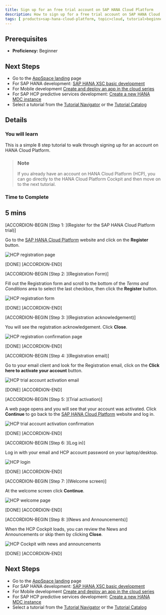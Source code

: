 ```yaml
---
title: Sign up for an free trial account on SAP HANA Cloud Platform
description: How to sign up for a free trial account on SAP HANA Cloud Platform (HCP)
tags: [ products>sap-hana-cloud-platform, topic>cloud, tutorial>beginner ]
---
```


## Prerequisites
 - **Proficiency:** Beginner

## Next Steps
 - Go to the [AppSpace landing](http://go.sap.com/developer/app-space-page.html) page
 - For SAP HANA development: [SAP HANA XSC basic development](http://go.sap.com/developer/tutorials/hana-web-development-workbench.html)
 - For Mobile development [Create and deploy an app in the cloud series](http://go.sap.com/developer/tutorials/hcp-create-destination.html)
 - For SAP HCP predictive services development: [Create a new HANA MDC instance](http://go.sap.com/developer/tutorials/hcpps-hana-create-mdc-instance.html)
 - Select a tutorial from the [Tutorial Navigator](http://go.sap.com/developer/tutorial-navigator.html) or the [Tutorial Catalog](http://go.sap.com/developer/tutorials.html)


## Details
### You will learn  
This is a simple 8 step tutorial to walk through signing up for an account on HANA Cloud Platform.

> ### Note
>If you already have an account on HANA Cloud Platform (HCP), you can go directly to the HANA Cloud Platform Cockpit and then move on to the next tutorial.

### Time to Complete
**5 mins**
---

[ACCORDION-BEGIN [Step 1: ](Register for the SAP HANA Cloud Platform trial)]

Go to the [SAP HANA Cloud Platform](https://account.hanatrial.ondemand.com/) website and click on the **Register** button.

![HCP registration page](https://raw.githubusercontent.com/SAPDocuments/Tutorials/master/tutorials/hcp-create-trial-account/hcp_signup1.png)


[DONE]
[ACCORDION-END]

[ACCORDION-BEGIN [Step 2: ](Registration Form)]

Fill out the Registration form and scroll to the bottom of the *Terms and Conditions* area to select the last checkbox, then click the **Register** button.

![HCP registration form](https://raw.githubusercontent.com/SAPDocuments/Tutorials/master/tutorials/hcp-create-trial-account/hcp_signup2.png)

[DONE]
[ACCORDION-END]

[ACCORDION-BEGIN [Step 3: ](Registration acknowledgement)]

You will see the registration acknowledgement. Click **Close**.

![HCP registration confirmation page](https://raw.githubusercontent.com/SAPDocuments/Tutorials/master/tutorials/hcp-create-trial-account/hcp_signup3.png)

[DONE]
[ACCORDION-END]

[ACCORDION-BEGIN [Step 4: ](Registration email)]

Go to your email client and look for the Registration email, click on the **Click here to activate your account** button.

![HCP trial account activation email](https://raw.githubusercontent.com/SAPDocuments/Tutorials/master/tutorials/hcp-create-trial-account/hcp_signup4.png)

[DONE]
[ACCORDION-END]

[ACCORDION-BEGIN [Step 5: ](Trial activation)]

A web page opens and you will see that your account was activated. Click **Continue** to go back to the [SAP HANA Cloud Platform](https://account.hanatrial.ondemand.com) website and  log in.

![HCP trial account activation confirmation](https://raw.githubusercontent.com/SAPDocuments/Tutorials/master/tutorials/hcp-create-trial-account/hcp_signup5.png)

[DONE]
[ACCORDION-END]

[ACCORDION-BEGIN [Step 6: ](Log in)]

Log in with your email and HCP account password on your laptop/desktop.

![HCP login](https://raw.githubusercontent.com/SAPDocuments/Tutorials/master/tutorials/hcp-create-trial-account/hcp_signup6.png)

[DONE]
[ACCORDION-END]

[ACCORDION-BEGIN [Step 7: ](Welcome screen)]

At the welcome screen click **Continue**.

![HCP welcome page](https://raw.githubusercontent.com/SAPDocuments/Tutorials/master/tutorials/hcp-create-trial-account/hcp_signup7.png)

[DONE]
[ACCORDION-END]

[ACCORDION-BEGIN [Step 8: ](News and Announcements)]

When the HCP Cockpit loads, you can review the News and Announcements or skip them by clicking **Close**.

![HCP Cockpit with news and announcements](https://raw.githubusercontent.com/SAPDocuments/Tutorials/master/tutorials/hcp-create-trial-account/hcp_signup8.png)

[DONE]
[ACCORDION-END]
 

## Next Steps
 - Go to the [AppSpace landing](http://go.sap.com/developer/app-space-page.html) page
 - For SAP HANA development: [SAP HANA XSC basic development](http://go.sap.com/developer/tutorials/hana-web-development-workbench.html)
 - For Mobile development [Create and deploy an app in the cloud series](http://go.sap.com/developer/tutorials/hcp-create-destination.html)
 - For SAP HCP predictive services development: [Create a new HANA MDC instance](http://go.sap.com/developer/tutorials.html?link=hcpps-hana-create-mdc-instance.html)
 - Select a tutorial from the [Tutorial Navigator](http://go.sap.com/developer/tutorial-navigator.html) or the [Tutorial Catalog](http://go.sap.com/developer/tutorials.html)

